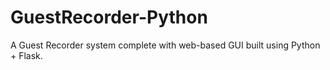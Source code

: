 # GuestRecorder-Python
A Guest Recorder system complete with web-based GUI built using Python + Flask.
